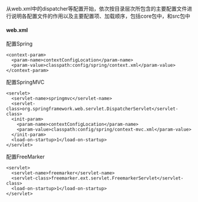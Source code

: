 从web.xml中的dispatcher等配置开始，依次按目录层次所包含的主要配置文件进行说明各配置文件的作用以及主要配置项、加载顺序，包括core包中，和src包中

#### web.xml

配置Spring

```
<context-param>
  <param-name>contextConfigLocation</param-name>
  <param-value>classpath:config/spring/context.xml</param-value>
</context-param>
```

配置SpringMVC

```
<servlet>
  <servlet-name>springmvc</servlet-name>
  <servlet-class>org.springframework.web.servlet.DispatcherServlet</servlet-class>
  <init-param>
    <param-name>contextConfigLocation</param-name>
    <param-value>classpath:config/spring/context-mvc.xml</param-value>
  </init-param>
  <load-on-startup>1</load-on-startup>
</servlet>
```

配置FreeMarker

```
<servlet>
  <servlet-name>freemarker</servlet-name>
  <servlet-class>freemarker.ext.servlet.FreemarkerServlet</servlet-class>
  <load-on-startup>1</load-on-startup>
</servlet>
```



